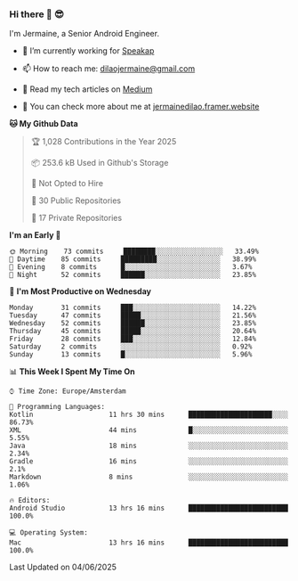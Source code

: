 ### Hi there 👋 😎
I'm Jermaine, a Senior Android Engineer.

- 🔭 I’m currently working for [Speakap](https://www.speakap.com/)

- 📫 How to reach me: dilaojermaine@gmail.com

- 📖 Read my tech articles on [Medium](https://jermainedilao.medium.com/)

- 👀 You can check more about me at [jermainedilao.framer.website](https://jermainedilao.framer.website)

<!--
**jermainedilao/jermainedilao** is a ✨ _special_ ✨ repository because its `README.md` (this file) appears on your GitHub profile.

Here are some ideas to get you started:

- 🔭 I’m currently working on ...
- 🌱 I’m currently learning ...
- 👯 I’m looking to collaborate on ...
- 🤔 I’m looking for help with ...
- 💬 Ask me about ...
- 📫 How to reach me: ...
- 😄 Pronouns: ...
- ⚡ Fun fact: ...
-->

<!--START_SECTION:waka-->
**🐱 My Github Data** 

> 🏆 1,028 Contributions in the Year 2025
 > 
> 📦 253.6 kB Used in Github's Storage 
 > 
> 🚫 Not Opted to Hire
 > 
> 📜 30 Public Repositories 
 > 
> 🔑 17 Private Repositories  
 > 
**I'm an Early 🐤** 

```text
🌞 Morning    73 commits     ████████░░░░░░░░░░░░░░░░░   33.49% 
🌆 Daytime    85 commits     █████████░░░░░░░░░░░░░░░░   38.99% 
🌃 Evening    8 commits      █░░░░░░░░░░░░░░░░░░░░░░░░   3.67% 
🌙 Night      52 commits     ██████░░░░░░░░░░░░░░░░░░░   23.85%

```
📅 **I'm Most Productive on Wednesday** 

```text
Monday       31 commits     ███░░░░░░░░░░░░░░░░░░░░░░   14.22% 
Tuesday      47 commits     █████░░░░░░░░░░░░░░░░░░░░   21.56% 
Wednesday    52 commits     ██████░░░░░░░░░░░░░░░░░░░   23.85% 
Thursday     45 commits     █████░░░░░░░░░░░░░░░░░░░░   20.64% 
Friday       28 commits     ███░░░░░░░░░░░░░░░░░░░░░░   12.84% 
Saturday     2 commits      ░░░░░░░░░░░░░░░░░░░░░░░░░   0.92% 
Sunday       13 commits     █░░░░░░░░░░░░░░░░░░░░░░░░   5.96%

```


📊 **This Week I Spent My Time On** 

```text
⌚︎ Time Zone: Europe/Amsterdam

💬 Programming Languages: 
Kotlin                   11 hrs 30 mins      █████████████████████░░░░   86.73% 
XML                      44 mins             █░░░░░░░░░░░░░░░░░░░░░░░░   5.55% 
Java                     18 mins             ░░░░░░░░░░░░░░░░░░░░░░░░░   2.34% 
Gradle                   16 mins             ░░░░░░░░░░░░░░░░░░░░░░░░░   2.1% 
Markdown                 8 mins              ░░░░░░░░░░░░░░░░░░░░░░░░░   1.06%

🔥 Editors: 
Android Studio           13 hrs 16 mins      █████████████████████████   100.0%

💻 Operating System: 
Mac                      13 hrs 16 mins      █████████████████████████   100.0%

```


 Last Updated on 04/06/2025
<!--END_SECTION:waka-->
